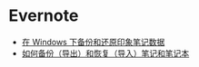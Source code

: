 # Evernote

- [在 Windows 下备份和还原印象笔记数据](https://help.evernote.com/hc/sr-me/articles/208313528-%E5%9C%A8Windows%E4%B8%8B%E5%A4%87%E4%BB%BD%E5%92%8C%E8%BF%98%E5%8E%9F%E5%8D%B0%E8%B1%A1%E7%AC%94%E8%AE%B0%E6%95%B0%E6%8D%AE)
- [如何备份（导出）和恢复（导入）笔记和笔记本](https://help.evernote.com/hc/sr-me/articles/209005557-%E5%A6%82%E4%BD%95%E5%A4%87%E4%BB%BD-%E5%AF%BC%E5%87%BA-%E5%92%8C%E6%81%A2%E5%A4%8D-%E5%AF%BC%E5%85%A5-%E7%AC%94%E8%AE%B0%E5%92%8C%E7%AC%94%E8%AE%B0%E6%9C%AC)

